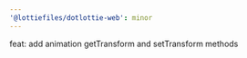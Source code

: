```yaml
---
'@lottiefiles/dotlottie-web': minor
---
```


feat: add animation getTransform and setTransform methods
